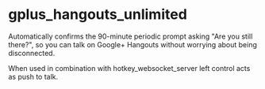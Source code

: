 gplus_hangouts_unlimited
========================

Automatically confirms the 90-minute periodic prompt asking "Are you still there?", so you can talk on Google+ Hangouts without worrying about being disconnected.

When used in combination with hotkey_websocket_server left control acts as push to talk.
